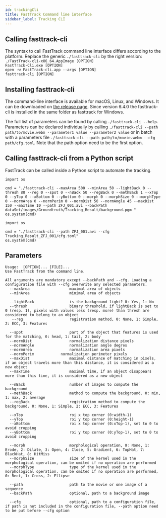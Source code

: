 ```yaml
---
id: trackingCli
title: FastTrack Command line interface
sidebar_label: Tracking CLI
---
```


## Calling fasttrack-cli

The syntax to call FastTrack command line interface differs according to the platform. Replace the generic `./fasttrack-cli` by the right version:  
`./FastTrack-cli-x86_64.AppImage [OPTION]`  
`FastTrack-Cli.exe [OPTION]`  
`open -w FastTrack-cli.app --args [OPTION]`  
`fasttrack-cli [OPTION]`   

## Installing fasttrack-cli

The command-line interface is available for macOS, Linux, and Windows. It can be downloaded on [the release page](https://github.com/FastTrackOrg/FastTrack/releases/latest). Since version 6.4.0 the fasttrack-cli is installed in the same folder as fasttrack for Windows.

The full list of parameters can be found by calling ```./fasttrack-cli --help```. 
Parameters can be declared individually by calling ```./fasttrack-cli --path path/to/movie.webm --parameter1 value --parameter2 value``` or in batch with a parameters file ```./fasttrack-cli --path path/to/movie.webm --cfg path/cfg.toml```. Note that the path option need to be the first option.

## Calling fasttrack-cli from a Python script

FastTrack can be called inside a Python script to automate the tracking. 

```
import os

cmd = "./fasttrack-cli --maxArea 500 --minArea 50 --lightBack 0 --thresh 80 --reg 0 --spot 0 --nBack 50 --regBack 0 --methBack 1 --xTop 0 --yTop 0 --xBottom 0 --yBottom 0 --morph 0 --morphSize 0 --morphType 0 --normArea 0 --normPerim 0 --normDist 50 --normAngle 45 --maxDist 150 --maxTime 10 --path ZFJ_001.avi --backPath dataSet/images/Groundtruth/Tracking_Result/background.pgm " 
os.system(cmd)
```

```
import os

cmd = "./fasttrack-cli --path ZFJ_001.avi --cfg Tracking_Result_ZFJ_001/cfg.toml"
os.system(cmd)
```

## Parameters

```
Usage:  [OPTION]... [FILE]...
Use FastTrack from the command line.

All arguments are mandatory except --backPath and --cfg. Loading a configuration file with --cfg overwrite any selected parameters.
  --maxArea                  maximal area of objects
  --minArea                  minimal area of objects

  --lightBack                is the background light? 0: Yes, 1: No
  --thresh                   binary threshold, if lightBack is set to 0 (resp. 1), pixels with values less (resp. more) than thresh are considered to belong to an object
   --reg                     registration method, 0: None, 1: Simple, 2: ECC, 3: Features

  --spot                     part of the object that features is used for the matching, 0: head, 1: tail, 2: body
  --normDist                 normalization distance pixels
  --normAngle                normalization angle degres
  --normArea                 normalization area pixels
  --normPerim            normalization perimeter pixels
  --maxDist                  maximal distance of matching in pixels, if an object travels more than this distance, it is considered as a new object
  --maxTime                  maximal time, if an object disappears more than this time, it is considered as a new object

  --nBack                    number of images to compute the background
  --methBack                 method to compute the background. 0: min, 1: max, 2: average
  --regBack                  registration method to compute the background. 0: None, 1: Simple, 2: ECC, 3: Features

  --xTop                     roi x top corner (0:width-1)
  --yTop                     roi y top corner (0:height-1)
  --xBottom                  roi x top corner (0:xTop-1), set to 0 to avoid cropping
  --yBottom                  roi y top corner (0:yTop-1), set to 0 to avoid cropping

  --morph                    morphological operation, 0: None, 1: Erode, 2: Dilate, 3: Open, 4: Close, 5: Gradient, 6: TopHat, 7: BlackHat, 8: HitMiss
  --morphSize                size of the kernel used in the morphological operation, can be omited if no operation are performed
  --morphType                type of the kernel used in the morphological operation, can be omited if no operation are performed, 0: Rect, 1: Cross, 2: Ellipse

  --path                     path to the movie or one image of a sequence
  --backPath                 optional, path to a background image

  --cfg                      optional, path to a configuration file, if path is not included in the configuration file, --path option need to be put before --cfg option
```
